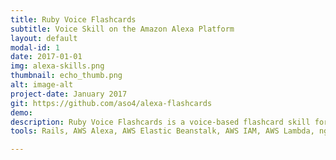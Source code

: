 ```yaml
---
title: Ruby Voice Flashcards
subtitle: Voice Skill on the Amazon Alexa Platform
layout: default
modal-id: 1
date: 2017-01-01
img: alexa-skills.png
thumbnail: echo_thumb.png
alt: image-alt
project-date: January 2017
git: https://github.com/aso4/alexa-flashcards
demo:
description: Ruby Voice Flashcards is a voice-based flashcard skill for Amazon Alexa. Virtually all Alexa developer templates have been written in JavaScript, so the big challenge for this project was finding open source code with enough functionality that would allow me to build the interface. Alexa also uses secure tunneling to communicate, which brought ngrok, Elastic Beanstalk, and a host of AWS services into the picture.
tools: Rails, AWS Alexa, AWS Elastic Beanstalk, AWS IAM, AWS Lambda, ngrok, Google API Client, Google Signet, Alexa Web Service gem, Alexa Rubykit gem

---
```

